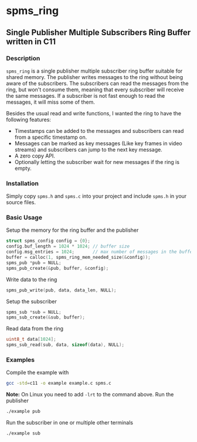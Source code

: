 # spms_ring
## Single Publisher Multiple Subscribers Ring Buffer written in C11

### Description
`spms_ring` is a single publisher multiple subscriber ring buffer suitable for shared memory.
The publisher writes messages to the ring without being aware of the subscribers. 
The subscribers can read the messages from the ring, but won't consume them, meaning
that every subscriber will receive the same messages. If a subscriber is not fast enough
to read the messages, it will miss some of them.

Besides the usual read and write functions, I wanted the ring to have the following features:
- Timestamps can be added to the messages and subscribers can read from a specific timestamp on.
- Messages can be marked as key messages (Like key frames in video streams) and
subscribers can jump to the next key message.
- A zero copy API.
- Optionally letting the subscriber wait for new messages if the ring is empty.

### Installation
Simply copy `spms.h` and `spms.c` into your project and include `spms.h` in your source files.

### Basic Usage

Setup the memory for the ring buffer and the publisher
```c
struct spms_config config = {0};
config.buf_length = 1024 * 1024; // buffer size
config.msg_entries = 1024;       // max number of messages in the buffer
buffer = calloc(1, spms_ring_mem_needed_size(&config));
spms_pub *pub = NULL;
spms_pub_create(&pub, buffer, &config);
```
Write data to the ring
```c
spms_pub_write(pub, data, data_len, NULL);
```

Setup the subscriber
```c
spms_sub *sub = NULL;
spms_sub_create(&sub, buffer);
```

Read data from the ring
```c
uint8_t data[1024];
spms_sub_read(sub, data, sizeof(data), NULL);
```

### Examples
Compile the example with
```sh
gcc -std=c11 -o example example.c spms.c
```
**Note:** On Linux you need to add `-lrt` to the command above.
Run the publisher
```sh
./example pub
```

Run the subscriber in one or multiple other terminals
```sh
./example sub
```
